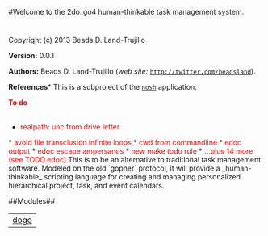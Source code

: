 

#Welcome to the 2do_go4 human-thinkable task management system.#


Copyright (c) 2013 Beads D. Land-Trujillo

__Version:__ 0.0.1

__Authors:__ Beads D. Land-Trujillo (_web site:_ [`http://twitter.com/beadsland`](http://twitter.com/beadsland)).

__References__* This is a subproject of the
[`nosh`](http://github.com/beadsland/nosh) application.


__<font color="red">To do</font>__
<br></br>
* <font color="red">realpath: unc from drive letter
</font>
* <font color="red">avoid file transclusion infinite loops
</font>
* <font color="red">cwd from commandline
</font>
* <font color="red">edoc output 
</font>
* <font color="red">edoc escape ampersands
</font>
* <font color="red">new make todo rule
</font>
* <font color="red">...plus 14 more (see TODO.edoc)
</font>
This is to be an alternative to traditional task management
  software.  Modeled on the old `gopher` protocol, it
  will provide a _human-thinkable_ scripting language for
  creating and managing personalized hierarchical project, task,
  and event calendars.

##Modules##


<table width="100%" border="0" summary="list of modules">
<tr><td><a href="http://github.com/beadsland/nosh_bin/blob/master/doc/dogo.md" class="module">dogo</a></td></tr></table>

